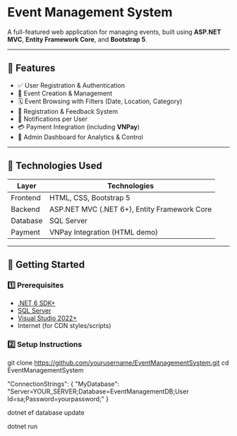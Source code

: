 # Event Management System

A full-featured web application for managing events, built using **ASP.NET MVC**, **Entity Framework Core**, and **Bootstrap 5**.

---

## 📌 Features

- ✅ User Registration & Authentication
- 🎫 Event Creation & Management
- 🗓️ Event Browsing with Filters (Date, Location, Category)
- 📝 Registration & Feedback System
- 🔔 Notifications per User
- 💳 Payment Integration (including **VNPay**)
- 🧾 Admin Dashboard for Analytics & Control

---

## 🧱 Technologies Used

| Layer         | Technologies                                |
|--------------|---------------------------------------------|
| Frontend     | HTML, CSS, Bootstrap 5                      |
| Backend      | ASP.NET MVC (.NET 6+), Entity Framework Core|
| Database     | SQL Server                                   |
| Payment      | VNPay Integration (HTML demo)               |

---

## 🏁 Getting Started

### 1️⃣ Prerequisites

- [.NET 6 SDK+](https://dotnet.microsoft.com/download)
- [SQL Server](https://www.microsoft.com/en-us/sql-server/)
- [Visual Studio 2022+](https://visualstudio.microsoft.com/)
- Internet (for CDN styles/scripts)

### 2️⃣ Setup Instructions
git clone https://github.com/yourusername/EventManagementSystem.git
cd EventManagementSystem

"ConnectionStrings": {
  "MyDatabase": "Server=YOUR_SERVER;Database=EventManagementDB;User Id=sa;Password=yourpassword;"
}

dotnet ef database update

dotnet run

